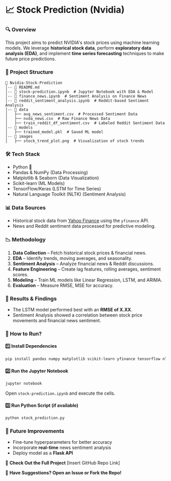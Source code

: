 # 📈  Stock Prediction (Nvidia)

### 🔍 Overview
This project aims to predict NVIDIA's stock prices using machine learning models. We leverage **historical stock data**, perform **exploratory data analysis (EDA)**, and implement **time series forecasting** techniques to make future price predictions.

### 📂 Project Structure
```
📁 Nvidia-Stock-Prediction  
│-- 📄 README.md  
│-- 📄 stock-prediction.ipynb  # Jupyter Notebook with EDA & Model  
│-- 📄 finance_news.ipynb  # Sentiment Analysis on Finance News  
│-- 📄 reddit_sentiment_analysis.ipynb  # Reddit-based Sentiment Analysis  
│-- 📂 data  
│   ├── avg_news_sentiment.csv  # Processed Sentiment Data  
│   ├── nvda_news.csv  # Raw Finance News Data  
│   ├── train_reddit_df_sentiment.csv  # Labeled Reddit Sentiment Data  
│-- 📂 models  
│   ├── trained_model.pkl  # Saved ML model  
│-- 📂 images  
│   ├── stock_trend_plot.png  # Visualization of stock trends  
```

### 🛠️ Tech Stack
- Python 🐍  
- Pandas & NumPy (Data Processing)  
- Matplotlib & Seaborn (Data Visualization)  
- Scikit-learn (ML Models)  
- TensorFlow/Keras (LSTM for Time Series)  
- Natural Language Toolkit (NLTK) (Sentiment Analysis)  

### 📊 Data Sources
- Historical stock data from [Yahoo Finance](https://finance.yahoo.com/) using the `yfinance` API.  
- News and Reddit sentiment data processed for predictive modeling.  

### 📉 Methodology
1. **Data Collection** – Fetch historical stock prices & financial news.  
2. **EDA** – Identify trends, moving averages, and seasonality.  
3. **Sentiment Analysis** – Analyze financial news & Reddit discussions.  
4. **Feature Engineering** – Create lag features, rolling averages, sentiment scores.  
5. **Modeling** – Train ML models like Linear Regression, LSTM, and ARIMA.  
6. **Evaluation** – Measure RMSE, MSE for accuracy.  

### 📌 Results & Findings
- The LSTM model performed best with an **RMSE of X.XX**.  
- Sentiment Analysis showed a correlation between stock price movements and financial news sentiment.  

### 🚀 How to Run?
#### 1️⃣ Install Dependencies
```bash
pip install pandas numpy matplotlib scikit-learn yfinance tensorflow nltk
```
#### 2️⃣ Run the Jupyter Notebook
```bash
jupyter notebook
```
Open `stock-prediction.ipynb` and execute the cells.  

#### 3️⃣ Run Python Script (if available)
```bash
python stock_prediction.py
```

### 📌 Future Improvements
- Fine-tune hyperparameters for better accuracy  
- Incorporate **real-time** news sentiment analysis  
- Deploy model as a **Flask API**  

🔗 **Check Out the Full Project** [Insert GitHub Repo Link]  

📩 **Have Suggestions? Open an Issue or Fork the Repo!**  
